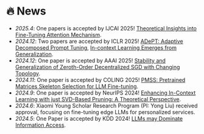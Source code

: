 # 🔥 News
- *2025.4*: One papers is accepted by IJCAI 2025! [Theoretical Insights into Fine-Tuning Attention Mechanism](https://arxiv.org/pdf/2410.02247).
- *2024.12*: Two papers are accepted by ICLR 2025! [ADePT: Adaptive Decomposed Prompt Tuning](https://openreview.net/forum?id=fswihJIYbd), [In-context Learning Emerges from Generalization](https://openreview.net/forum?id=gK1rl98VRp).
- *2024.12*: One paper is accepted by AAAI 2025! [Stability and Generalization of Zeroth-Order Decentralized SGD with Changing Topology](https://ojs.aaai.org/index.php/AAAI/article/view/33906).
- *2024.11*: One paper is accepted by COLING 2025! [PMSS: Pretrained Matrices Skeleton Selection for LLM Fine-tuning](https://arxiv.org/abs/2409.16722).
- *2024.9*: One paper is accepted by NeurIPS 2024! [Enhancing In-Context Learning with just SVD-Based Pruning: A Theoretical Perspective](https://arxiv.org/abs/2406.03768).
- *2024.6*: Xiaomi Young Scholar Research Program (PI: Yong Liu) received approval, focusing on fine-tuning edge LLMs for personalized services. 
- *2024.5*: One Paper is accepted by KDD 2024! [LLMs may Dominate Information Access](https://arxiv.org/abs/2310.20501).
<!-- - *2023.12*: Started internship at Xiaomi AI Lab, focusing on efficient fine-tuning of edge LLMs. 

<!-- - *2023.10*: Our work on [LLMs may Dominate Information Access: Neural Retrievers are Biased Towards LLM-Generated Texts](https://arxiv.org/abs/2310.20501) is out! 
- *2023.06*: Excited to be awarded as Third Prize in the [MindSpore](https://www.mindspore.cn/) Large Language Model Innovation Training Camp. 
- *2023.03*: Prof. Yong Liu presents our paper on generalization error of gederated leanring at AI TIME [[Video](https://www.bilibili.com/video/BV1Wk4y1i7Xv?t=231.7)]. 
- *2023.03*: I attend the [2023 Workshop on Machine Learning Theory and Foundations](https://iiis.tsinghua.edu.cn/show-10351-1.html), Microsoft Research Asia. 
- *2023.03*: I Write a blog on statistical learning theory to AI4Science Community. See in [AI4Science101 blogs](https://ai4science101.github.io/blogs/statistical_learning_theory/).
- *2023.01*: One paper is accepted by ICLR 2023!  -->


<!-- 
- Three papers are accepted by ACM-MM 2022!
- *2023.08*: My AI4Science Copilot project based on LLMs won the Third Prize at the [DeepModeling](https://deepmodeling.com/) 3rd Hackathon.
- *2022.05*: I join [Sea AI Lab](https://sail.sea.com/) <img src='./images/logo-sea-header-desktop.webp' style='width: 6em;'> as the audio team leader. We are [hiring researchers and engineers](https://career.sea.com/position/427)!
- *2022.04*: Three papers are accepted by IJCAI 2022
- *2022.03*: We release [NeuralSVB](https://github.com/MoonInTheRiver/NeuralSVB), the code of our ACL 2022 work (singing voice beautifying). 🚧 ⛏️ 🛠️ 👷 
- *2022.02*: I release a modern and responsive academic personal [homepage template](https://github.com/RayeRen/acad-homepage.github.io). Welcome to STAR and FORK!
- *2022.02*: 🎉🎉 Two papers are accepted by ACL 2022
- *2022.02*: 🎉🎉 My [google scholar](https://scholar.google.com/citations?user=4FA6C0AAAAAJ) citations have exceeded 1000! -->
